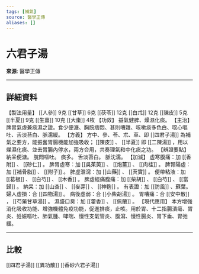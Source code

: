 ```yaml
---
tags: [補氣]
source: 醫學正傳
aliases: []
---
```


# 六君子湯

**來源**: 醫學正傳  

---

## 詳細資料
【製法用量】 [[人參]] 9克 [[甘草]] 6克 [[茯苓]] 12克 [[白朮]] 12克 [[陳皮]] 5克 [[半夏]] 9克 [[生薑]] 10克 [[大棗]] 4枚
【功效】
益氣健脾、燥濕化痰。
【主治】
脾胃氣虛兼痰濕之證。食少便溏、胸脘痞悶、甚則嘈雜、咳嗽痰多色白、噁心嘔吐、舌淡苔白、脈濡緩。
【方義】
方中、參、苓、朮、草、即 [[四君子湯]] 為補氣之要方，能振奮胃腸機能加強吸收； [[陳皮]] 、 [[半夏]] 即 [[二陳湯]] ，用以燥濕化痰、並去胃腸內停水，兩方合用，共奏理氣和中化痰之功。
【辨證要點】
納呆便溏。
脘悶嘔吐。
痰多。
舌淡苔白。
脈沈濡。
【加減】
虛寒腹痛：加 [[香附]] 、 [[砂仁]] 。
脾胃虛寒：加 [[吳茱萸]] 、 [[炮薑]] 、 [[肉桂]] 。
脾腎陽虛：加 [[補骨脂]] 、 [[附子]] 。
脾虛泄瀉：加 [[山藥]] 、 [[芡實]] 。
便帶粘液：加 [[葛根]] 、 [[白芍]] 、 [[木香]] 。
脾虛經痛腹痛：加 [[柴胡]] 、 [[白芍]] 、 [[當歸]] 。
納呆：加 [[山查]] 、 [[麥芽]] 、 [[神麴]] 。
有表證：加 [[防風]] 、蘇葉。
婦人虛損：合 [[四物湯]] 。
病後虛弱：合 [[小柴胡湯]] 。
胃嘈痛：合 [[安中散]] ， [[芍藥甘草湯]] 。
濕盛口臭：加 [[藿香]] 、 [[佩蘭]] 。
【現代應用】
本方增強消化吸收功能、增強機體免疫功能，促進排痰，止咳。用於胃、十二指腸潰瘍、胃炎、妊娠嘔吐、肺氣腫、哮喘、慢性支氣管炎、腹瀉、慢性腸炎、胃下垂、胃弛緩。

---

## 比較
[[四君子湯]]
[[異功散]]
[[香砂六君子湯]]
